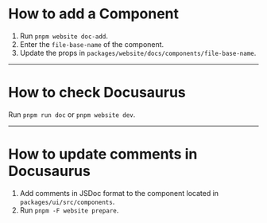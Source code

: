 # How to add a Component

1. Run `pnpm website doc-add`.
2. Enter the `file-base-name` of the component.
3. Update the props in `packages/website/docs/components/file-base-name`.

---

# How to check Docusaurus

Run `pnpm run doc` or `pnpm website dev`.

---

# How to update comments in Docusaurus

1. Add comments in JSDoc format to the component located in `packages/ui/src/components`.
2. Run `pnpm -F website prepare`.
